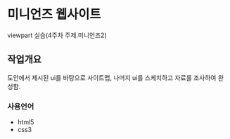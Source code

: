 # 미니언즈 웹사이트
viewpart 실습(4주차 주제.미니언즈2)

## 작업개요
도안에서 제시된 ui를 바탕으로 사이트맵, 나머지 ui를  스케치하고 자료를 조사하여 완성함.

### 사용언어
- html5
- css3
